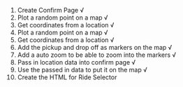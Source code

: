 1. Create Confirm Page √
2. Plot a random point on a map √
3. Get coordinates from a location √
4. Plot a random point on a map √
5. Get coordinates from a location √ 
6. Add the pickup and drop off as markers on the map √
7. Add a auto zoom to be able to zoom into the markers √
8. Pass in location data into confirm page √
9. Use the passed in data to put it on the map √
10. Create the HTML for Ride Selector